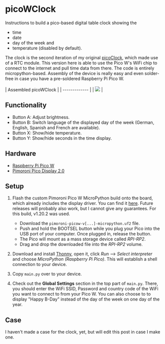 picoWClock
========================
Instructions to build a pico-based digital table clock showing the 
  + time
  + date 
  + day of the week and
  + temperature (disabled by default).

The clock is the second iteration of my original [picoClock](https://github.com/chriskalv/picoClock), which made use of a RTC module. This version here is able to use the Pico W's WiFi chip to connect to the internet and pull time data from there. The code is entirely micropython-based. Assembly of the device is really easy and even solder-free in case you have a pre-soldered Raspberry Pi Pico W.
<br></br>
| Assembled picoWClock   |
| ------------- |
| [![](https://i.imgur.com/3OQnNtv.jpg?raw=true)](https://i.imgur.com/3OQnNtv.jpg)   |

## Functionality
+ Button A: Adjust brightness.
+ Button B: Switch language of the displayed day of the week (German, English, Spanish and French are available).
+ Button X: Show/hide temperature.
+ Button Y: Show/hide seconds in the time display.

## Hardware
+ [Raspberry Pi Pico W](https://www.raspberrypi.com/documentation/microcontrollers/raspberry-pi-pico.html#raspberry-pi-pico-w)
+ [Pimoroni Pico Display 2.0](https://shop.pimoroni.com/products/pico-display-pack-2-0?variant=39374122582099)

## Setup
1. Flash the custom Pimoroni Pico W MicroPython build onto the board, which already includes the display driver. You can find it [here](https://github.com/pimoroni/pimoroni-pico/releases/tag/v1.20.2). Future releases will probably also work, but I cannot give any guarantees. For this build, v1.20.2 was used.
    - Download the `pimoroni-picow-v[...]-micropython.uf2` file.
    - Push and hold the BOOTSEL button while you plug your Pico into the USB port of your computer. Once plugged in, release the button.
    - The Pico will mount as a mass storage device called _RPI-RP2_.
    - Drag and drop the downloaded file into the _RPI-RP2_ volume.
    
2. Download and install [Thonny](https://thonny.org/), open it, click _Run_ --> _Select interpreter_ and choose _MicroPython (Raspberry Pi Pico)_. This will establish a shell connection to your device.
3. Copy `main.py` over to your device.
4. Check out the **Global Settings** section in the top part of `main.py`. There, you should enter the WiFi SSID, Password and country code of the WiFi you want to connect to from your Pico W. You can also choose to to display "Happy B-Day" instead of the day of the week on one day of the year.

## Case
I haven't made a case for the clock, yet, but will edit this post in case I make one.
